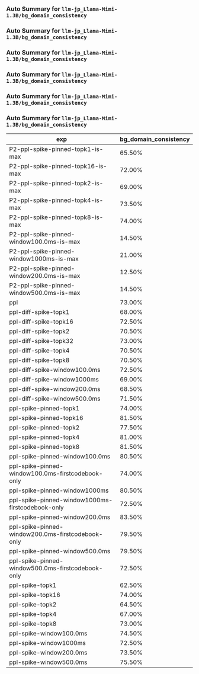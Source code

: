 ### Auto Summary for `llm-jp_Llama-Mimi-1.3B/bg_domain_consistency`

### Auto Summary for `llm-jp_Llama-Mimi-1.3B/bg_domain_consistency`

### Auto Summary for `llm-jp_Llama-Mimi-1.3B/bg_domain_consistency`

### Auto Summary for `llm-jp_Llama-Mimi-1.3B/bg_domain_consistency`

### Auto Summary for `llm-jp_Llama-Mimi-1.3B/bg_domain_consistency`

### Auto Summary for `llm-jp_Llama-Mimi-1.3B/bg_domain_consistency`

<!-- AUTO-GEN: SPLIT TABLE -->
| exp | bg_domain_consistency |
| --- | --- |
| P2-ppl-spike-pinned-topk1-is-max | 65.50% |
| P2-ppl-spike-pinned-topk16-is-max | 72.00% |
| P2-ppl-spike-pinned-topk2-is-max | 69.00% |
| P2-ppl-spike-pinned-topk4-is-max | 73.50% |
| P2-ppl-spike-pinned-topk8-is-max | 74.00% |
| P2-ppl-spike-pinned-window100.0ms-is-max | 14.50% |
| P2-ppl-spike-pinned-window1000ms-is-max | 21.00% |
| P2-ppl-spike-pinned-window200.0ms-is-max | 12.50% |
| P2-ppl-spike-pinned-window500.0ms-is-max | 14.50% |
| ppl | 73.00% |
| ppl-diff-spike-topk1 | 68.00% |
| ppl-diff-spike-topk16 | 72.50% |
| ppl-diff-spike-topk2 | 70.50% |
| ppl-diff-spike-topk32 | 73.00% |
| ppl-diff-spike-topk4 | 70.50% |
| ppl-diff-spike-topk8 | 70.50% |
| ppl-diff-spike-window100.0ms | 72.50% |
| ppl-diff-spike-window1000ms | 69.00% |
| ppl-diff-spike-window200.0ms | 68.50% |
| ppl-diff-spike-window500.0ms | 71.50% |
| ppl-spike-pinned-topk1 | 74.00% |
| ppl-spike-pinned-topk16 | 81.50% |
| ppl-spike-pinned-topk2 | 77.50% |
| ppl-spike-pinned-topk4 | 81.00% |
| ppl-spike-pinned-topk8 | 81.50% |
| ppl-spike-pinned-window100.0ms | 80.50% |
| ppl-spike-pinned-window100.0ms-firstcodebook-only | 74.00% |
| ppl-spike-pinned-window1000ms | 80.50% |
| ppl-spike-pinned-window1000ms-firstcodebook-only | 72.50% |
| ppl-spike-pinned-window200.0ms | 83.50% |
| ppl-spike-pinned-window200.0ms-firstcodebook-only | 79.50% |
| ppl-spike-pinned-window500.0ms | 79.50% |
| ppl-spike-pinned-window500.0ms-firstcodebook-only | 72.50% |
| ppl-spike-topk1 | 62.50% |
| ppl-spike-topk16 | 74.00% |
| ppl-spike-topk2 | 64.50% |
| ppl-spike-topk4 | 67.00% |
| ppl-spike-topk8 | 73.00% |
| ppl-spike-window100.0ms | 74.50% |
| ppl-spike-window1000ms | 72.50% |
| ppl-spike-window200.0ms | 73.50% |
| ppl-spike-window500.0ms | 75.50% |
<!-- AUTO-GEN: SPLIT TABLE -->

